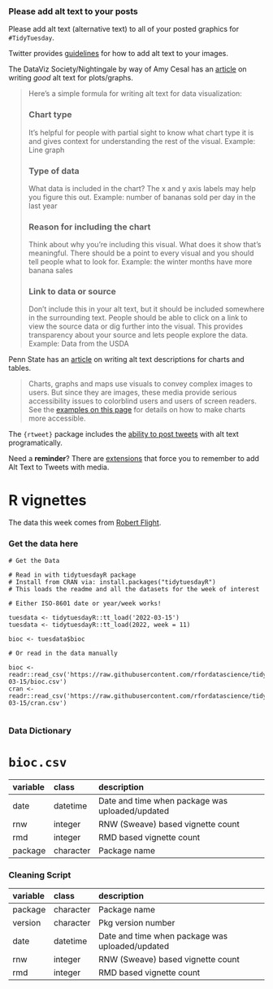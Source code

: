 ### Please add alt text to your posts

Please add alt text (alternative text) to all of your posted graphics for `#TidyTuesday`. 

Twitter provides [guidelines](https://help.twitter.com/en/using-twitter/picture-descriptions) for how to add alt text to your images.

The DataViz Society/Nightingale by way of Amy Cesal has an [article](https://medium.com/nightingale/writing-alt-text-for-data-visualization-2a218ef43f81) on writing _good_ alt text for plots/graphs.

> Here’s a simple formula for writing alt text for data visualization:
> ### Chart type
> It’s helpful for people with partial sight to know what chart type it is and gives context for understanding the rest of the visual.
> Example: Line graph
> ### Type of data
> What data is included in the chart? The x and y axis labels may help you figure this out.
> Example: number of bananas sold per day in the last year
> ### Reason for including the chart
> Think about why you’re including this visual. What does it show that’s meaningful. There should be a point to every visual and you should tell people what to look for.
> Example: the winter months have more banana sales
> ### Link to data or source
> Don’t include this in your alt text, but it should be included somewhere in the surrounding text. People should be able to click on a link to view the source data or dig further into the visual. This provides transparency about your source and lets people explore the data.
> Example: Data from the USDA

Penn State has an [article](https://accessibility.psu.edu/images/charts/) on writing alt text descriptions for charts and tables.

> Charts, graphs and maps use visuals to convey complex images to users. But since they are images, these media provide serious accessibility issues to colorblind users and users of screen readers. See the [examples on this page](https://accessibility.psu.edu/images/charts/) for details on how to make charts more accessible.

The `{rtweet}` package includes the [ability to post tweets](https://docs.ropensci.org/rtweet/reference/post_tweet.html) with alt text programatically.

Need a **reminder**? There are [extensions](https://chrome.google.com/webstore/detail/twitter-required-alt-text/fpjlpckbikddocimpfcgaldjghimjiik/related) that force you to remember to add Alt Text to Tweets with media.

# R vignettes

The data this week comes from [Robert Flight](https://github.com/rmflight/vignette_analysis).

### Get the data here

```{r}
# Get the Data

# Read in with tidytuesdayR package 
# Install from CRAN via: install.packages("tidytuesdayR")
# This loads the readme and all the datasets for the week of interest

# Either ISO-8601 date or year/week works!

tuesdata <- tidytuesdayR::tt_load('2022-03-15')
tuesdata <- tidytuesdayR::tt_load(2022, week = 11)

bioc <- tuesdata$bioc

# Or read in the data manually

bioc <- readr::read_csv('https://raw.githubusercontent.com/rfordatascience/tidytuesday/master/data/2022/2022-03-15/bioc.csv')
cran <- readr::read_csv('https://raw.githubusercontent.com/rfordatascience/tidytuesday/master/data/2022/2022-03-15/cran.csv')


```
### Data Dictionary

# `bioc.csv`

|variable |class     |description |
|:--------|:---------|:-----------|
|date     |datetime    |Date and time when package was uploaded/updated |
|rnw      |integer   | RNW (Sweave) based vignette count |
|rmd      |integer   | RMD based vignette count |
|package  |character | Package name |


### Cleaning Script

|variable |class     |description |
|:--------|:---------|:-----------|
|package  |character | Package name |
|version  |character | Pkg version number |
|date     |datetime    |Date and time when package was uploaded/updated|
|rnw      |integer   | RNW (Sweave) based vignette count |
|rmd      |integer   | RMD based vignette count |
